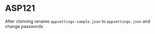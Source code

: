 # ASP121
After clonning rename ```appsettings-sample.json``` to ```appsettings.json```
and change passwords